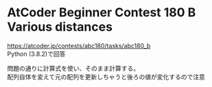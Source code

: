 # AtCoder Beginner Contest 180 B Various distances  
https://atcoder.jp/contests/abc180/tasks/abc180_b  
Python (3.8.2)で回答  

問題の通りに計算式を使い、そのまま計算する。  
配列自体を変えて元の配列を更新しちゃうと後ろの値が変化するので注意
